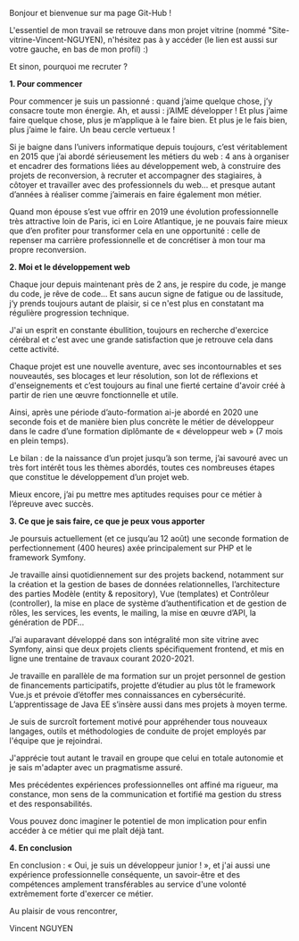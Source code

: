 Bonjour et bienvenue sur ma page Git-Hub !

L'essentiel de mon travail se retrouve dans mon projet vitrine (nommé "Site-vitrine-Vincent-NGUYEN), n'hésitez pas à y accéder (le lien est aussi sur votre gauche, en bas de mon profil) :)

Et sinon, pourquoi me recruter ?

**1.	Pour commencer**

Pour commencer je suis un passionné : quand j’aime quelque chose, j’y consacre toute mon énergie. Ah, et aussi : j’AIME développer ! Et plus j’aime faire quelque chose, plus je m’applique à le faire bien. Et plus je le fais bien, plus j’aime le faire.  Un beau cercle vertueux !

Si je baigne dans l’univers informatique depuis toujours, c’est véritablement en 2015 que j’ai abordé sérieusement les métiers du web : 4 ans à organiser et encadrer des formations liées au développement web, à construire des projets de reconversion, à recruter et accompagner des stagiaires, à côtoyer et travailler avec des professionnels du web… et presque autant d’années à réaliser comme j’aimerais en faire également mon métier.

Quand mon épouse s’est vue offrir en 2019 une évolution professionnelle très attractive loin de Paris, ici en Loire Atlantique, je ne pouvais faire mieux que d’en profiter pour transformer cela en une opportunité : celle de repenser ma carrière professionnelle et de concrétiser à mon tour ma propre reconversion.

**2.	Moi et le développement web**

Chaque jour depuis maintenant près de 2 ans, je respire du code, je mange du code, je rêve de code... Et sans aucun signe de fatigue ou de lassitude, j‘y prends toujours autant de plaisir, si ce n'est plus en constatant ma régulière progression technique.

J'ai un esprit en constante ébullition, toujours en recherche d'exercice cérébral et c'est avec une grande satisfaction que je retrouve cela dans cette activité. 

Chaque projet est une nouvelle aventure, avec ses incontournables et ses nouveautés, ses blocages et leur résolution, son lot de réflexions et d'enseignements et c’est toujours au final une fierté certaine d'avoir créé à partir de rien une œuvre fonctionnelle et utile.

Ainsi, après une période d’auto-formation ai-je abordé en 2020 une seconde fois et de manière bien plus concrète le métier de développeur dans le cadre d’une formation diplômante de « développeur web » (7 mois en plein temps).

Le bilan : de la naissance d’un projet jusqu’à son terme, j’ai savouré avec un très fort intérêt tous les thèmes abordés, toutes ces nombreuses étapes que constitue le développement d’un projet web.

Mieux encore, j’ai pu mettre mes aptitudes requises pour ce métier à l’épreuve avec succès.

**3.	Ce que je sais faire, ce que je peux vous apporter**

Je poursuis actuellement (et ce jusqu’au 12 août) une seconde formation de perfectionnement (400 heures) axée principalement sur PHP et le framework Symfony. 

Je travaille ainsi quotidiennement sur des projets backend, notamment sur la création et la gestion de bases de données relationnelles, l’architecture des parties Modèle (entity & repository), Vue (templates) et Contrôleur (controller), la mise en place de système d’authentification et de gestion de rôles, les services, les events, le mailing, la mise en œuvre d’API, la génération de PDF…

J’ai auparavant développé dans son intégralité mon site vitrine avec Symfony, ainsi que deux projets clients spécifiquement frontend, et mis en ligne une trentaine de travaux courant 2020-2021.

Je travaille en parallèle de ma formation sur un projet personnel de gestion de financements participatifs, projette d’étudier au plus tôt le framework Vue.js et prévoie d’étoffer mes connaissances en cybersécurité. L’apprentissage de Java EE s’insère aussi dans mes projets à moyen terme. 

Je suis de surcroît fortement motivé pour appréhender tous nouveaux langages, outils et méthodologies de conduite de projet employés par l'équipe que je rejoindrai.

J'apprécie tout autant le travail en groupe que celui en totale autonomie et je sais m'adapter avec un pragmatisme assuré.

Mes précédentes expériences professionnelles ont affiné ma rigueur, ma constance, mon sens de la communication et fortifié ma gestion du stress et des responsabilités. 

Vous pouvez donc imaginer le potentiel de mon implication pour enfin accéder à ce métier qui me plaît déjà tant.

**4.	En conclusion**

En conclusion : « Oui, je suis un développeur junior ! », et j'ai aussi une expérience professionnelle conséquente, un savoir-être et des compétences amplement transférables au service d'une volonté extrêmement forte d'exercer ce métier.

Au plaisir de vous rencontrer,

Vincent NGUYEN


